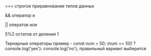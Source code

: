 === строгое приравнование типов данных
<!-- ///////////////////// -->
&& оператор и 
<!-- ////////////////////////// -->
|| оператов или 
<!-- /////////////////////////// -->
5%2 остатов от деления 1 

Тернарные операторы  пример -    const num = 50;   (num == 50) ? console.log('yes'): console.log('no');              правильный вариант выберится


